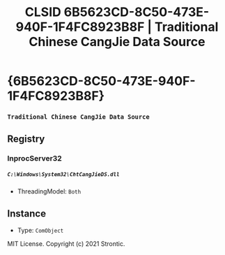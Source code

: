 ﻿---
title: "CLSID 6B5623CD-8C50-473E-940F-1F4FC8923B8F | Traditional Chinese CangJie Data Source"
excerpt: What is COM-Object CLSID 6B5623CD-8C50-473E-940F-1F4FC8923B8F?
---

# {6B5623CD-8C50-473E-940F-1F4FC8923B8F}

### `Traditional Chinese CangJie Data Source`

## Registry


### InprocServer32

##### `C:\Windows\System32\ChtCangJieDS.dll`
* ThreadingModel: `Both`

## Instance

* Type: `ComObject`

MIT License. Copyright (c) 2021 Strontic.


